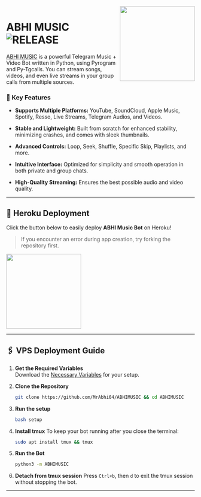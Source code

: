 <img src="https://graph.org/file/6bdf8e8ef472df6e30303.jpg" align="right" width="200" height="200"/>

# ABHI MUSIC <img src="https://img.shields.io/github/v/release/TAEMABHI/ABHIMUSICBot?color=black&logo=github&logoColor=black&style=social" alt="RELEASE">

[ABHI MUSIC](https://github.com/TEAMABHI/ABHIMUSICBot) is a powerful Telegram Music + Video Bot written in Python, using Pyrogram and Py-Tgcalls. You can stream songs, videos, and even live streams in your group calls from multiple sources.

### 🎵 Key Features
- **Supports Multiple Platforms:** YouTube, SoundCloud, Apple Music, Spotify, Resso, Live Streams, Telegram Audios, and Videos.

- **Stable and Lightweight:** Built from scratch for enhanced stability, minimizing crashes, and comes with sleek thumbnails.

- **Advanced Controls:** Loop, Seek, Shuffle, Specific Skip, Playlists, and more.

- **Intuitive Interface:** Optimized for simplicity and smooth operation in both private and group chats.

- **High-Quality Streaming:** Ensures the best possible audio and video quality.


---

## 🚀 Heroku Deployment

Click the button below to easily deploy **ABHI Music Bot** on Heroku!

> If you encounter an error during app creation, try forking the repository first.

<a href="https://dashboard.heroku.com/new?template=https://github.com/MrAbhi04/ABHIMUSIC"><img src="https://img.shields.io/badge/Deploy%20To%20Heroku-red?style=for-the-badge&logo=heroku" width="200"/></a>

---
## 🖇️ VPS Deployment Guide

1. **Get the Required Variables**  
   Download the [Necessary Variables](https://github.com/MrAbhi04/ABHIMUSIC/blob/master/sample.env) for your setup.

2. **Clone the Repository**
   ```bash
   git clone https://github.com/MrAbhi04/ABHIMUSIC && cd ABHIMUSIC
   ```

3. **Run the setup**
   ```bash
   bash setup
   ```

4. **Install tmux**
   To keep your bot running after you close the terminal:
   ```bash
   sudo apt install tmux && tmux
   ```

5. **Run the Bot**
   ```bash
   python3 -m ABHIMUSIC
   ```

6. **Detach from tmux session**
   Press `Ctrl+b`, then `d` to exit the tmux session without stopping the bot.

___

